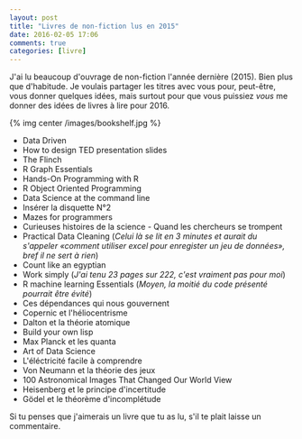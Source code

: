 ```yaml
---
layout: post
title: "Livres de non-fiction lus en 2015"
date: 2016-02-05 17:06
comments: true
categories: [livre]
---
```


J'ai lu beaucoup d'ouvrage de non-fiction l'année dernière (2015). Bien plus
que d'habitude. Je voulais partager les titres avec vous pour, peut-être, vous
donner quelques idées, mais surtout pour que vous puissiez *vous* me donner
des idées de livres à lire pour 2016.

{% img center /images/bookshelf.jpg %}

<!-- more -->

- Data Driven
- How to design TED presentation slides
- The Flinch
- R Graph Essentials
- Hands-On Programming with R
- R Object Oriented Programming
- Data Science at the command line
- Insérer la disquette N°2
- Mazes for programmers
- Curieuses histoires de la science - Quand les chercheurs se trompent
- Practical Data Cleaning (*Celui là se lit en 3 minutes et aurait du s'appeler
  «comment utiliser excel pour enregister un jeu de données», bref il ne sert à
  rien*)
- Count like an egyptian
- Work simply (*J'ai tenu 23 pages sur 222, c'est vraiment pas pour moi*)
- R machine learning Essentials (*Moyen, la moitié du code présenté pourrait
  être évité*)
- Ces dépendances qui nous gouvernent
- Copernic et l'héliocentrisme
- Dalton et la théorie atomique
- Build your own lisp
- Max Planck et les quanta
- Art of Data Science
- L'éléctricité facile à comprendre
- Von Neumann et la théorie des jeux
- 100 Astronomical Images That Changed Our World View
- Heisenberg et le principe d'incertitude
- Gödel et le théorème d'incomplétude

Si tu penses que j'aimerais un livre que tu as lu, s'il te plait laisse un
commentaire.

